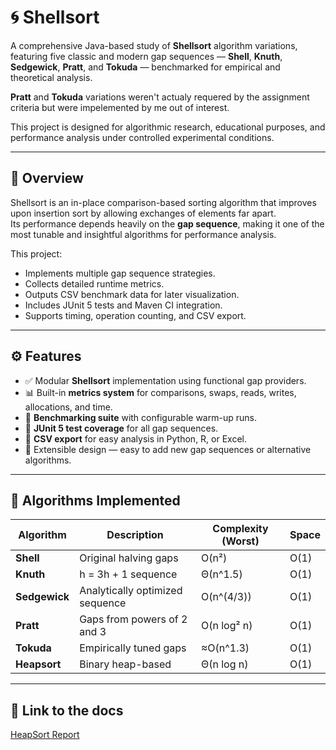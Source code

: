 # 🌀 Shellsort

A comprehensive Java-based study of **Shellsort** algorithm variations, featuring five classic and modern gap sequences — **Shell**, **Knuth**, **Sedgewick**, **Pratt**, and **Tokuda** — benchmarked for empirical and theoretical analysis.

**Pratt** and **Tokuda** variations weren't actualy requered by the assignment criteria but were impelemented by me out of interest.

This project is designed for algorithmic research, educational purposes, and performance analysis under controlled experimental conditions.

---

## 📘 Overview

Shellsort is an in-place comparison-based sorting algorithm that improves upon insertion sort by allowing exchanges of elements far apart.  
Its performance depends heavily on the **gap sequence**, making it one of the most tunable and insightful algorithms for performance analysis.

This project:
- Implements multiple gap sequence strategies.
- Collects detailed runtime metrics.
- Outputs CSV benchmark data for later visualization.
- Includes JUnit 5 tests and Maven CI integration.
- Supports timing, operation counting, and CSV export.

---

## ⚙️ Features

- ✅ Modular **Shellsort** implementation using functional gap providers.
- 📊 Built-in **metrics system** for comparisons, swaps, reads, writes, allocations, and time.
- 🧮 **Benchmarking suite** with configurable warm-up runs.
- 🧪 **JUnit 5 test coverage** for all gap sequences.
- 📁 **CSV export** for easy analysis in Python, R, or Excel.
- 🔁 Extensible design — easy to add new gap sequences or alternative algorithms.

---

## 🧠 Algorithms Implemented

| Algorithm | Description | Complexity (Worst) | Space |
|------------|--------------|--------------------|--------|
| **Shell** | Original halving gaps | O(n²) | O(1) |
| **Knuth** | h = 3h + 1 sequence | Θ(n^1.5) | O(1) |
| **Sedgewick** | Analytically optimized sequence | O(n^(4/3)) | O(1) |
| **Pratt** | Gaps from powers of 2 and 3 | O(n log² n) | O(1) |
| **Tokuda** | Empirically tuned gaps | ≈O(n^1.3) | O(1) |
| **Heapsort** | Binary heap-based | Θ(n log n) | O(1) |

---

## 🧩 Link to the docs
[HeapSort Report](docs)

